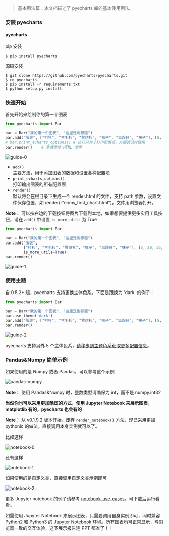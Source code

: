 > 基本用法篇：本文档描述了 pyecharts 库的基本使用用法。

### 安装 pyecharts

#### pyecharts

pip 安装
```shell
$ pip install pyecharts
```

源码安装
```shell
$ git clone https://github.com/pyecharts/pyecharts.git
$ cd pyecharts
$ pip install -r requirements.txt
$ python setup.py install
```


### 快速开始

首先开始来绘制你的第一个图表
```python
from pyecharts import Bar

bar = Bar("我的第一个图表", "这里是副标题")
bar.add("服装", ["衬衫", "羊毛衫", "雪纺衫", "裤子", "高跟鞋", "袜子"], [5, 20, 36, 10, 75, 90])
# bar.print_echarts_options() # 该行只为了打印配置项，方便调试时使用
bar.render()    # 生成本地 HTML 文件
```
![guide-0](https://user-images.githubusercontent.com/19553554/35103909-3ee41ba2-fca2-11e7-87be-1a3585b9e0fa.png)

* ```add()```  
    主要方法，用于添加图表的数据和设置各种配置项
* ```print_echarts_options()```  
    打印输出图表的所有配置项
* ```render()```  
    默认将会在根目录下生成一个 render.html 的文件，支持 path 参数，设置文件保存位置，如 render(r"e:\my_first_chart.html")，文件用浏览器打开。

**Note：** 可以按右边的下载按钮将图片下载到本地，如果想要提供更多实用工具按钮，请在 `add()` 中设置 `is_more_utils` 为 True

```python
from pyecharts import Bar

bar = Bar("我的第一个图表", "这里是副标题")
bar.add("服装", 
        ["衬衫", "羊毛衫", "雪纺衫", "裤子", "高跟鞋", "袜子"], [5, 20, 36, 10, 75, 90],
        is_more_utils=True)
bar.render()
```
![guide-1](https://user-images.githubusercontent.com/19553554/35104150-f31e1b7c-fca2-11e7-81cf-a12bf1629e02.png)


### 使用主题

自 0.5.2+ 起，pyecharts 支持更换主体色系。下面是跟换为 'dark' 的例子：

```python
from pyecharts import Bar

bar = Bar("我的第一个图表", "这里是副标题")
bar.use_theme('dark')
bar.add("服装", ["衬衫", "羊毛衫", "雪纺衫", "裤子", "高跟鞋", "袜子"], [5, 20, 36, 10, 75, 90])
bar.render()
```
![guide-2](https://user-images.githubusercontent.com/4280312/39617664-79789878-4f78-11e8-9f0e-c3a2c371b6cb.png)

pyecharts 支持另外 5 个主体色系，[请移步到主题色系获取更多配置信息](zh-cn/themes)。


### Pandas&Numpy 简单示例

如果使用的是 Numpy 或者 Pandas，可以参考这个示例

![pandas-numpy](https://user-images.githubusercontent.com/19553554/35104252-3e36cee2-fca3-11e7-8e43-09bbe8dbbd1e.png)

**Note：** 使用 Pandas&Numpy 时，整数类型请确保为 int，而不是 numpy.int32

**当然你也可以采用更加酷炫的方式，使用 Jupyter Notebook 来展示图表，matplotlib 有的，pyecharts 也会有的**

**Note：** 从 v0.1.9.2 版本开始，废弃 ```render_notebook()``` 方法，现已采用更加 pythonic 的做法。直接调用本身实例就可以了。

比如这样

![notebook-0](https://user-images.githubusercontent.com/19553554/35104153-f6256212-fca2-11e7-854c-bacc61eabf6f.gif)

还有这样

![notebook-1](https://user-images.githubusercontent.com/19553554/35104157-fa39e170-fca2-11e7-9738-1547e22914a6.gif)

如果使用的是自定义类，直接调用自定义类示例即可

![notebook-2](https://user-images.githubusercontent.com/19553554/35104165-fe9765da-fca2-11e7-8126-920158616b99.gif)

更多 Jupyter notebook 的例子请参考 [notebook-use-cases](https://github.com/pyecharts/pyecharts-users-cases)。可下载后运行看看。

如需使用 Jupyter Notebook 来展示图表，只需要调用自身实例即可，同时兼容 Python2 和 Python3 的 Jupyter Notebook 环境。所有图表均可正常显示，与浏览器一致的交互体验，这下展示报告连 PPT 都省了！！

